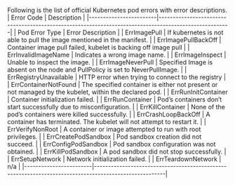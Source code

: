 Following is the list of official Kubernetes pod errors with error descriptions.
| Error Code             | Description                                                                                           |
|------------------------|-------------------------------------------------------------------------------------------------------|
| Pod Error Type         | Error Description                                                                                     |
| ErrImagePull           | If kubernetes is not able to pull the image mentioned in the manifest.                                |
| ErrImagePullBackOff    | Container image pull failed, kubelet is backing off image pull                                        |
| ErrInvalidImageName    | Indicates a wrong image name.                                                                         |
| ErrImageInspect        | Unable to inspect the image.                                                                          |
| ErrImageNeverPull      | Specified Image is absent on the node and PullPolicy is set to NeverPullImage.                        |
| ErrRegistryUnavailable | HTTP error when trying to connect to the registry                                                     |
| ErrContainerNotFound   | The specified container is either not present or not managed by the kubelet, within the declared pod. |
| ErrRunInitContainer    | Container initialization failed.                                                                      |
| ErrRunContainer        | Pod’s containers don’t start successfully due to misconfiguration.                                    |
| ErrKillContainer       | None of the pod’s containers were killed successfully.                                                |
| ErrCrashLoopBackOff    | A container has terminated. The kubelet will not attempt to restart it.                               |
| ErrVerifyNonRoot       | A container or image attempted to run with root privileges.                                           |
| ErrCreatePodSandbox    | Pod sandbox creation did not succeed.                                                                 |
| ErrConfigPodSandbox    | Pod sandbox configuration was not obtained.                                                           |
| ErrKillPodSandbox      | A pod sandbox did not stop successfully.                                                              |
| ErrSetupNetwork        | Network initialization failed.                                                                        |
| ErrTeardownNetwork     | n/a                                                                                                   |
|------------------------|-------------------------------------------------------------------------------------------------------|

